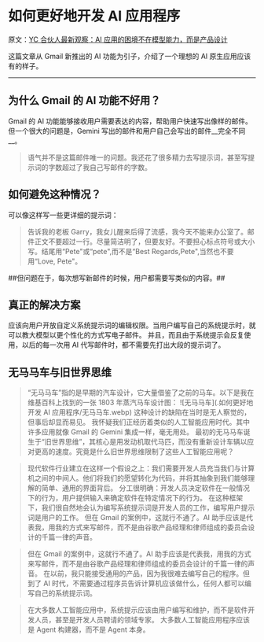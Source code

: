 # 如何更好地开发 AI 应用程序

原文：[YC 合伙人最新观察：AI 应用的困境不在模型能力，而是产品设计](https://mp.weixin.qq.com/s/6CJOaw7Z8-fDjclUjmNoIg)

这篇文章从 Gmail 新推出的 AI 功能为引子，介绍了一个理想的 AI 原生应用应该有的样子。

- - -

## 为什么 Gmail 的 AI 功能不好用？

Gmail 的 AI 功能能够接收用户需要表达的内容，帮助用户快速写出像样的邮件。但一个很大的问题是，Gemini 写出的邮件和用户自己会写出的邮件__完全不同__。

> 语气并不是这篇邮件唯一的问题。我还花了很多精力去写提示词，甚至写提示词的字数超过了我自己写邮件的字数。

## 如何避免这种情况？

可以像这样写一些更详细的提示词：

> 告诉我的老板 Garry，我女儿醒来后得了流感，我今天不能来办公室了。邮件正文不要超过一行。尽量简洁明了，但要友好。不要担心标点符号或大小写。结尾用“Pete"或“pete",而不是“Best Regards,Pete",当然也不要用“Love, Pete"。

##但问题在于，每次想写新邮件的时候，用户都需要写类似的内容。##

## 真正的解决方案

应该向用户开放自定义系统提示词的编辑权限。当用户编写自己的系统提示时，就可以教大模型以更个性化的方式写电子邮件。
并且，而且由于系统提示会反复使用，以后的每一次用 AI 代写邮件时，都不需要先打出大段的提示词了。

## 无马马车与旧世界思维

> “无马马车”指的是早期的汽车设计，它大量借鉴了之前的马车。以下是我在维基百科上找到的一张 1803 年蒸汽马车设计图：
> ![无马马车](.如何更好地开发 AI 应用程序/无马马车.webp)
> 这种设计的缺陷在当时是无人察觉的，但事后却显而易见。
> 我怀疑我们正经历着类似的人工智能应用时代。其中许多应用就像 Gmail 的 Gemini 集成一样，毫无用处。
> 最初的无马马车诞生于“旧世界思维”，其核心是用发动机取代马匹，而没有重新设计车辆以应对更高的速度。究竟是什么旧世界思维限制了这些人工智能应用呢？

> 现代软件行业建立在这样一个假设之上：我们需要开发人员充当我们与计算机之间的中间人。他们将我们的愿望转化为代码，并将其抽象到我们能够理解的简单、通用的界面背后。
> 分工很明确：开发人员决定软件在一般情况下的行为，用户提供输入来确定软件在特定情况下的行为。
> 在这种框架下，我们很自然地会认为编写系统提示词是开发人员的工作，编写用户提示词是用户的工作。
> 但在 Gmail 的案例中，这就行不通了。AI 助手应该是代表我，用我的方式来写邮件，而不是由谷歌产品经理和律师组成的委员会设计的千篇一律的声音。

> 但在 Gmail 的案例中，这就行不通了。AI 助手应该是代表我，用我的方式来写邮件，而不是由谷歌产品经理和律师组成的委员会设计的千篇一律的声音。
> 在以前，我只能接受通用的产品，因为我很难去编写自己的程序。但到了 AI 时代，不需要通过程序员告诉计算机应该做什么，任何人都可以编写自己的系统提示词。

> 在大多数人工智能应用中，系统提示应该由用户编写和维护，而不是软件开发人员，甚至是开发人员聘请的领域专家。
> 大多数人工智能应用程序应该是 Agent 构建器，而不是 Agent 本身。
